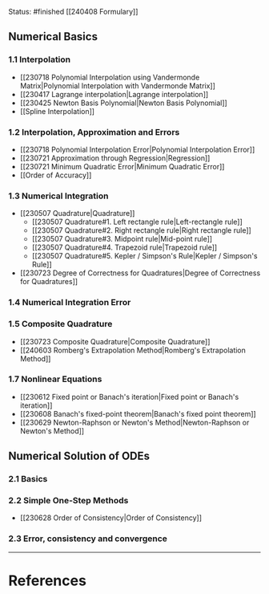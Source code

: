 Status: #finished 
[[240408 Formulary]]
## Numerical Basics
### 1.1 Interpolation
- [[230718 Polynomial Interpolation using Vandermonde Matrix|Polynomial Interpolation with Vandermonde Matrix]]
- [[230417 Lagrange interpolation|Lagrange interpolation]]
- [[230425 Newton Basis Polynomial|Newton Basis Polynomial]]
- [[Spline Interpolation]]
### 1.2 Interpolation, Approximation and Errors
- [[230718 Polynomial Interpolation Error|Polynomial Interpolation Error]]
- [[230721 Approximation through Regression|Regression]]
- [[230721 Minimum Quadratic Error|Minimum Quadratic Error]]
- [[Order of Accuracy]]
### 1.3 Numerical Integration
- [[230507 Quadrature|Quadrature]]
	- [[230507 Quadrature#1. Left rectangle rule|Left-rectangle rule]] 
	- [[230507 Quadrature#2. Right rectangle rule|Right rectangle rule]] 
	- [[230507 Quadrature#3. Midpoint rule|Mid-point rule]] 
	- [[230507 Quadrature#4. Trapezoid rule|Trapezoid rule]] 
	- [[230507 Quadrature#5. Kepler / Simpson's Rule|Kepler / Simpson's Rule]] 
- [[230723 Degree of Correctness for Quadratures|Degree of Correctness for Quadratures]] 
### 1.4 Numerical Integration Error 
### 1.5 Composite Quadrature 
- [[230723 Composite Quadrature|Composite Quadrature]]
- [[240603 Romberg's Extrapolation Method|Romberg's Extrapolation Method]] 
### 1.7 Nonlinear Equations
- [[230612 Fixed point or Banach's iteration|Fixed point or Banach's iteration]]
- [[230608 Banach's fixed-point theorem|Banach's fixed point theorem]]
- [[230629 Newton-Raphson or Newton's Method|Newton-Raphson or Newton's Method]]
## Numerical Solution of ODEs
### 2.1 Basics
### 2.2 Simple One-Step Methods
- [[230628 Order of Consistency|Order of Consistency]]
### 2.3 Error, consistency and convergence


---
# References
